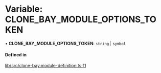 # Variable: CLONE\_BAY\_MODULE\_OPTIONS\_TOKEN

• **CLONE\_BAY\_MODULE\_OPTIONS\_TOKEN**: `string` \| `symbol`

#### Defined in

[lib/src/clone-bay.module-definition.ts:11](https://github.com/joonashak/nestjs-clone-bay/blob/79758ff/lib/src/clone-bay.module-definition.ts#L11)

